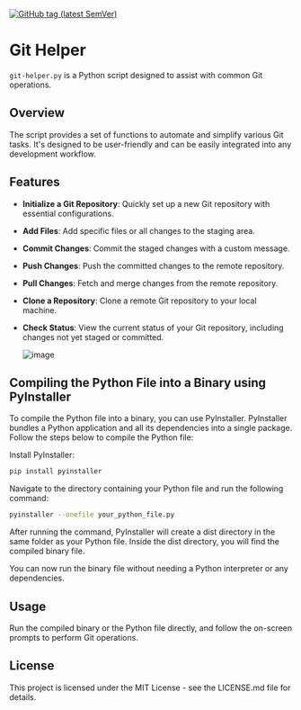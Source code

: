 [![GitHub tag (latest SemVer)](https://img.shields.io/github/v/tag/grinntec/git-helper?sort=semver)](https://github.com/grinntec/git-helper/tags)



# Git Helper

`git-helper.py` is a Python script designed to assist with common Git operations.

## Overview

The script provides a set of functions to automate and simplify various Git tasks. It's designed to be user-friendly and can be easily integrated into any development workflow.

## Features

- **Initialize a Git Repository**: Quickly set up a new Git repository with essential configurations.
- **Add Files**: Add specific files or all changes to the staging area.
- **Commit Changes**: Commit the staged changes with a custom message.
- **Push Changes**: Push the committed changes to the remote repository.
- **Pull Changes**: Fetch and merge changes from the remote repository.
- **Clone a Repository**: Clone a remote Git repository to your local machine.
- **Check Status**: View the current status of your Git repository, including changes not yet staged or committed.

  ![image](https://github.com/grinntec/git-helper/assets/40019507/52835528-47c8-4cdc-b59f-a9a047f93315)

## Compiling the Python File into a Binary using PyInstaller

To compile the Python file into a binary, you can use PyInstaller. PyInstaller bundles a Python application and all its dependencies into a single package. Follow the steps below to compile the Python file:

Install PyInstaller:
```sh
pip install pyinstaller
```

Navigate to the directory containing your Python file and run the following command:

```sh
pyinstaller --onefile your_python_file.py
```

After running the command, PyInstaller will create a dist directory in the same folder as your Python file. Inside the dist directory, you will find the compiled binary file.

You can now run the binary file without needing a Python interpreter or any dependencies.

## Usage
Run the compiled binary or the Python file directly, and follow the on-screen prompts to perform Git operations.

## License
This project is licensed under the MIT License - see the LICENSE.md file for details.
